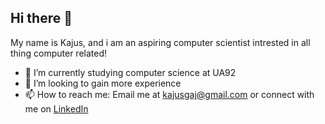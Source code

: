 ## Hi there 👋
My name is Kajus, and i am an aspiring computer scientist intrested in all thing computer related!

- 🔭 I’m currently studying computer science at UA92
- 👯 I’m looking to gain more experience
- 📫 How to reach me: Email me at kajusgaj@gmail.com or connect with me on [LinkedIn](https://www.linkedin.com/in/kajus-gajauskas-985275293)
<!--
**Ninflex/ninflex** is a ✨ _special_ ✨ repository because its `README.md` (this file) appears on your GitHub profile.

Here are some ideas to get you started:

- 🔭 I’m currently working on ...
- 🌱 I’m currently learning ...
- 👯 I’m looking to collaborate on ...
- 🤔 I’m looking for help with ...
- 💬 Ask me about ...
- 📫 How to reach me: ...
- 😄 Pronouns: ...
- ⚡ Fun fact: ...
-->
